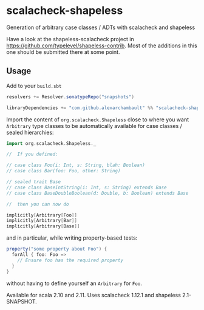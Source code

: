 # scalacheck-shapeless

Generation of arbitrary case classes / ADTs with scalacheck and shapeless

Have a look at the shapeless-scalacheck project in https://github.com/typelevel/shapeless-contrib. Most of the additions in this one should be submitted there
at some point.

## Usage

Add to your `build.sbt`
```scala
resolvers += Resolver.sonatypeRepo("snapshots")

libraryDependencies += "com.github.alexarchambault" %% "scalacheck-shapeless" % "1.12.1-SNAPSHOT"
```

Import the content of `org.scalacheck.Shapeless` close to where you want
`Arbitrary` type classes to be automatically available for case classes
/ sealed hierarchies:
```scala
import org.scalacheck.Shapeless._

//  If you defined:

// case class Foo(i: Int, s: String, blah: Boolean)
// case class Bar(foo: Foo, other: String)

// sealed trait Base
// case class BaseIntString(i: Int, s: String) extends Base
// case class BaseDoubleBoolean(d: Double, b: Boolean) extends Base

//  then you can now do

implicitly[Arbitrary[Foo]]
implicitly[Arbitrary[Bar]]
implicitly[Arbitrary[Base]]
```

and in particular, while writing property-based tests:
```scala
property("some property about Foo") {
  forAll { foo: Foo =>
    // Ensure foo has the required property
  }
}
```
without having to define yourself an `Arbitrary` for `Foo`.

Available for scala 2.10 and 2.11. Uses scalacheck 1.12.1 and shapeless 2.1-SNAPSHOT.

